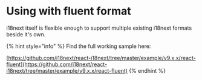 # Using  with fluent format

i18next itself is flexible enough to support multiple existing i18next formats beside it's own.

{% hint style="info" %}
Find the full working sample here:

[https://github.com/i18next/react-i18next/tree/master/example/v9.x.x/react-fluent](https://github.com/i18next/react-i18next/tree/master/example/v9.x.x/react-fluent)
{% endhint %}
